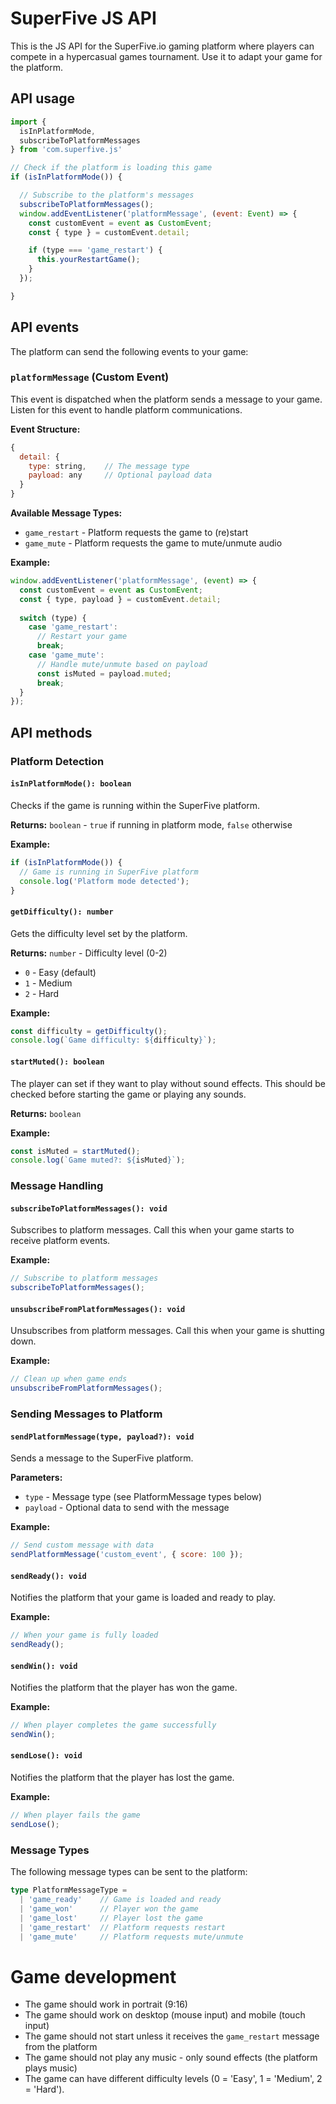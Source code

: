 # SuperFive JS API

This is the JS API for the SuperFive.io gaming platform where players can compete in a hypercasual games tournament. Use it to adapt your game for the platform.

## API usage

```js
import {
  isInPlatformMode,
  subscribeToPlatformMessages
} from 'com.superfive.js'

// Check if the platform is loading this game
if (isInPlatformMode()) {

  // Subscribe to the platform's messages
  subscribeToPlatformMessages();
  window.addEventListener('platformMessage', (event: Event) => {
    const customEvent = event as CustomEvent;
    const { type } = customEvent.detail;

    if (type === 'game_restart') {
      this.yourRestartGame();
    }
  });

}
```

## API events

The platform can send the following events to your game:

### `platformMessage` (Custom Event)

This event is dispatched when the platform sends a message to your game. Listen for this event to handle platform communications.

**Event Structure:**
```js
{
  detail: {
    type: string,    // The message type
    payload: any     // Optional payload data
  }
}
```

**Available Message Types:**
- `game_restart` - Platform requests the game to (re)start
- `game_mute` - Platform requests the game to mute/unmute audio

**Example:**
```js
window.addEventListener('platformMessage', (event) => {
  const customEvent = event as CustomEvent;
  const { type, payload } = customEvent.detail;
  
  switch (type) {
    case 'game_restart':
      // Restart your game
      break;
    case 'game_mute':
      // Handle mute/unmute based on payload
      const isMuted = payload.muted;
      break;
  }
});
```

## API methods

### Platform Detection

#### `isInPlatformMode(): boolean`

Checks if the game is running within the SuperFive platform.

**Returns:** `boolean` - `true` if running in platform mode, `false` otherwise

**Example:**
```js
if (isInPlatformMode()) {
  // Game is running in SuperFive platform
  console.log('Platform mode detected');
}
```

#### `getDifficulty(): number`

Gets the difficulty level set by the platform.

**Returns:** `number` - Difficulty level (0-2)
- `0` - Easy (default)
- `1` - Medium  
- `2` - Hard

**Example:**
```js
const difficulty = getDifficulty();
console.log(`Game difficulty: ${difficulty}`);
```

#### `startMuted(): boolean`

The player can set if they want to play without sound effects.
This should be checked before starting the game or playing any sounds.

**Returns:** `boolean`

**Example:**
```js
const isMuted = startMuted();
console.log(`Game muted?: ${isMuted}`);
```

### Message Handling

#### `subscribeToPlatformMessages(): void`

Subscribes to platform messages. Call this when your game starts to receive platform events.

**Example:**
```js
// Subscribe to platform messages
subscribeToPlatformMessages();
```

#### `unsubscribeFromPlatformMessages(): void`

Unsubscribes from platform messages. Call this when your game is shutting down.

**Example:**
```js
// Clean up when game ends
unsubscribeFromPlatformMessages();
```

### Sending Messages to Platform

#### `sendPlatformMessage(type, payload?): void`

Sends a message to the SuperFive platform.

**Parameters:**
- `type` - Message type (see PlatformMessage types below)
- `payload` - Optional data to send with the message

**Example:**
```js
// Send custom message with data
sendPlatformMessage('custom_event', { score: 100 });
```

#### `sendReady(): void`

Notifies the platform that your game is loaded and ready to play.

**Example:**
```js
// When your game is fully loaded
sendReady();
```

#### `sendWin(): void`

Notifies the platform that the player has won the game.

**Example:**
```js
// When player completes the game successfully
sendWin();
```

#### `sendLose(): void`

Notifies the platform that the player has lost the game.

**Example:**
```js
// When player fails the game
sendLose();
```

### Message Types

The following message types can be sent to the platform:

```typescript
type PlatformMessageType = 
  | 'game_ready'    // Game is loaded and ready
  | 'game_won'      // Player won the game
  | 'game_lost'     // Player lost the game
  | 'game_restart'  // Platform requests restart
  | 'game_mute'     // Platform requests mute/unmute
```

# Game development

- The game should work in portrait (9:16)
- The game should work on desktop (mouse input) and mobile (touch input)
- The game should not start unless it receives the ``game_restart`` message from the platform
- The game should not play any music - only sound effects (the platform plays music)
- The game can have different difficulty levels (0 = 'Easy', 1 = 'Medium', 2 = 'Hard').
